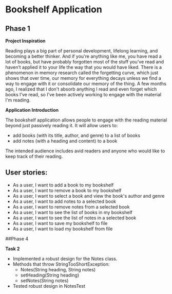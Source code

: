 # Bookshelf Application

## Phase 1

**Project Inspiration**

Reading plays a big part of personal development, lifelong learning, and becoming a better thinker. 
And if you're anything like me, you have read a lot of books, but have probably forgotten most of the stuff you’ve read 
and haven’t applied it to your life the way that you would have liked. There is a phenomenon in memory research called 
the forgetting curve, which just shows that over time, our memory for everything decays unless we find a way to engage 
with it or consolidate our memory of the thing. A few months ago, I realized that I don't absorb anything I read and 
even forget which books I’ve read, so I've been actively working to engage with the material I'm reading.

**Application Introduction**

The bookshelf application allows people to engage with the reading material beyond just passively reading it. It will
allow users to:
- add books (with its title, author, and genre) to a list of books
- add notes (with a heading and content) to a book

The intended audience includes avid readers and anyone who would like to keep track of their reading.

## User stories:
- As a user, I want to add a book to my bookshelf
- As a user, I want to remove a book to my bookshelf
- As a user, I want to select a book and view the book's author and genre
- As a user, I want to add notes to a selected book
- As a user, I want to remove notes from a selected book
- As a user, I want to see the list of books in my bookshelf
- As a user, I want to see the list of notes in a selected book
- As a user, I want to save my bookshelf to file
- As a user, I want to load my bookshelf from file

##Phase 4

**Task 2**
- Implemented a robust design for the Notes class. 
- Methods that throw StringTooShortException:
    - Notes(String heading, String notes)
	- setHeading(String heading)
	- setNotes(String notes)
- Tested robust design in NotesTest